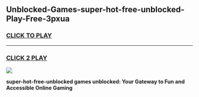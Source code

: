 
## Unblocked-Games-super-hot-free-unblocked-Play-Free-3pxua
<h3>
<a href="https://premium76.site?title=super-hot-free-unblocked&ref=18A1">CLICK TO PLAY</a></h3>
<hr>

<h3>
<a href="https://premium76.site?title=super-hot-free-unblocked&ref=18A1">CLICK 2 PLAY</a>
  
</h3>

<a href="https://premium76.site?title=super-hot-free-unblocked&ref=18A1"><img src="https://clearcache.store/games.png"></a>


**super-hot-free-unblocked games unblocked: Your Gateway to Fun and Accessible Online Gaming**
